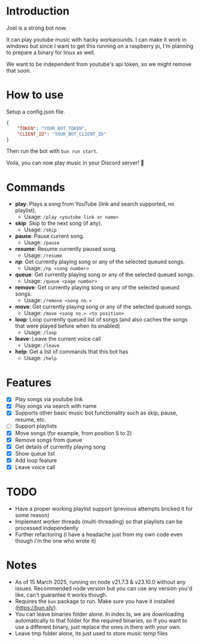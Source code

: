 # Introduction

Joel is a strong bot now.

It can play youtube music with hacky workarounds.
I can make it work in windows but since I want to get this running on a raspberry pi, I'm planning to prepare a binary for linux as well.

We want to be independent from youtube's api token, so we might remove that soon.

# How to use

Setup a config.json file.
```json
{
    "TOKEN": "YOUR_BOT_TOKEN",
    "CLIENT_ID": "YOUR_BOT_CLIENT_ID"
}
```

Then run the bot with `bun run start`.

Voila, you can now play music in your Discord server! 🎉

# Commands
- **play**: Plays a song from YouTube (link and search supported, no playlist).
  - Usage: `/play <youtube link or name>`
- **skip**: Skip to the next song (if any).
  - Usage: `/skip`
- **pause**: Pause current song.
  - Usage: `/pause`
- **resume**: Resume currently paused song.
  - Usage: `/resume`
- **np**: Get currently playing song or any of the selected queued songs.
  - Usage: `/np <song number>`
- **queue**: Get currently playing song or any of the selected queued songs.
  - Usage: `/queue <page number>`
- **remove**: Get currently playing song or any of the selected queued songs.
  - Usage: `/remove <song no.>`
- **move**: Get currently playing song or any of the selected queued songs.
  - Usage: `/move <song no.> <to position>`
- **loop**: Loop currently queued list of songs (and also caches the songs that were played before when its enabled)
  - Usage: `/loop`
- **leave**: Leave the current voice call
  - Usage: `/leave`
- **help**: Get a list of commands that this bot has
  - Usage: `/help`

# Features
- [X] Play songs via youtube link
- [X] Play songs via search with name
- [X] Supports other basic music bot functionality such as skip, pause, resume, etc.
- [ ] Support playlists
- [X] Move songs (for example, from position 5 to 2)
- [X] Remove songs from queue
- [X] Get details of currently playing song
- [X] Show queue list
- [X] Add loop feature
- [X] Leave voice call
 
# TODO
- Have a proper working playlist support (previous attempts bricked it for some reason)
- Implement worker threads (multi-threading) so that playlists can be processed independently
- Further refactoring (i have a headache just from my own code even though i'm the one who wrote it)

# Notes
- As of 15 March 2025, running on node v21.7.3 & v23.10.0 without any issues. Recommended node version but you can use any version you'd like, can't guarantee it works though.
- Requires the `bun` package to run. Make sure you have it installed (https://bun.sh/).
- You can leave binaries folder alone. In index.ts, we are downloading automatically to that folder for the required binaries, so if you want to use a different binary, just replace the ones in there with your own.
- Leave tmp folder alone, its just used to store music temp files


